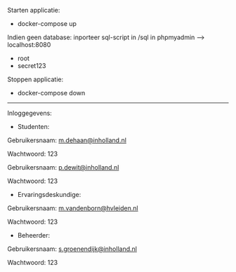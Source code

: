 Starten applicatie:
* docker-compose up

Indien geen database: inporteer sql-script in /sql in phpmyadmin --> localhost:8080 
* root
* secret123

Stoppen applicatie:
* docker-compose down

---
Inloggegevens:
- Studenten:

Gebruikersnaam: m.dehaan@inholland.nl

Wachtwoord: 123

Gebruikersnaam: p.dewit@inholland.nl

Wachtwoord: 123
- Ervaringsdeskundige:

Gebruikersnaam: m.vandenborn@hvleiden.nl

Wachtwoord: 123
- Beheerder:

Gebruikersnaam: s.groenendijk@inholland.nl

Wachtwoord: 123